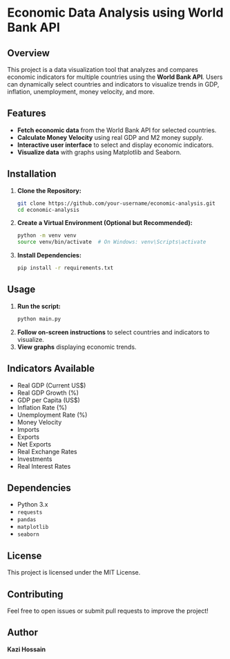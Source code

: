 # Economic Data Analysis using World Bank API

## Overview
This project is a data visualization tool that analyzes and compares economic indicators for multiple countries using the **World Bank API**. Users can dynamically select countries and indicators to visualize trends in GDP, inflation, unemployment, money velocity, and more.

## Features
- **Fetch economic data** from the World Bank API for selected countries.
- **Calculate Money Velocity** using real GDP and M2 money supply.
- **Interactive user interface** to select and display economic indicators.
- **Visualize data** with graphs using Matplotlib and Seaborn.

## Installation

1. **Clone the Repository:**
   ```sh
   git clone https://github.com/your-username/economic-analysis.git
   cd economic-analysis
   ```

2. **Create a Virtual Environment (Optional but Recommended):**
   ```sh
   python -m venv venv
   source venv/bin/activate  # On Windows: venv\Scripts\activate
   ```

3. **Install Dependencies:**
   ```sh
   pip install -r requirements.txt
   ```

## Usage

1. **Run the script:**
   ```sh
   python main.py
   ```
2. **Follow on-screen instructions** to select countries and indicators to visualize.
3. **View graphs** displaying economic trends.

## Indicators Available
- Real GDP (Current US$)
- Real GDP Growth (%)
- GDP per Capita (US$)
- Inflation Rate (%)
- Unemployment Rate (%)
- Money Velocity
- Imports
- Exports
- Net Exports
- Real Exchange Rates
- Investments
- Real Interest Rates

## Dependencies
- Python 3.x
- `requests`
- `pandas`
- `matplotlib`
- `seaborn`

## License
This project is licensed under the MIT License.

## Contributing
Feel free to open issues or submit pull requests to improve the project!

## Author
**Kazi Hossain**
